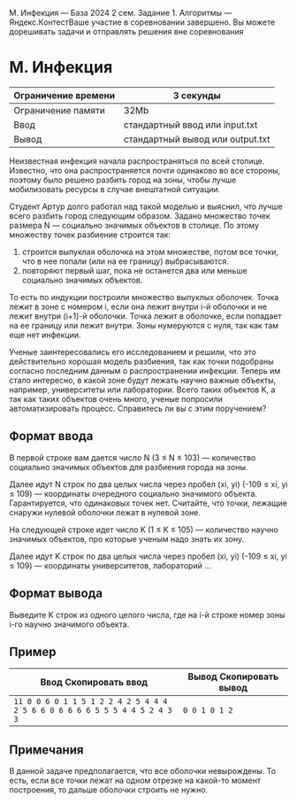M. Инфекция — База 2024 2 сем. Задание 1. Алгоритмы — Яндекс.КонтестВаше участие в соревновании завершено. Вы можете дорешивать задачи и отправлять решения вне соревнования

# M. Инфекция

| Ограничение времени | 3 секунды |
| --- | --- |
| Ограничение памяти | 32Mb |
| Ввод | стандартный ввод или input.txt |
| Вывод | стандартный вывод или output.txt |

Неизвестная инфекция начала распространяться по всей столице. Известно, что она распространяется почти одинаково во все стороны,
поэтому было решено разбить город на зоны, чтобы лучше мобилизовать ресурсы в случае внештатной ситуации.

Студент Артур долго работал над такой моделью и выяснил, что лучше всего разбить город следующим образом. Задано множество
точек размера N — социально значимых объектов в столице. По этому множеству точек разбиение строится так:

1. строится выпуклая оболочка на этом множестве, потом все точки, что в нее попали (или на ее границу) выбрасываются.
1. повторяют первый шаг, пока не останется два или меньше социально значимых объектов.

То есть по индукции построили множество выпуклых оболочек. Точка лежит в зоне с номером i, если она лежит внутри i-й оболочки и не лежит внутри (i+1)-й оболочки. Точка лежит в оболочке, если попадает на ее границу или лежит внутри. Зоны нумеруются с нуля, так как там еще
нет инфекции.

Ученые заинтересовались его исследованием и решили, что это действительно хорошая модель разбиения, так как точки подобраны
согласно последним данным о распространении инфекции. Теперь им стало интересно, в какой зоне будут лежать научно важные объекты,
например, университеты или лаборатории. Всего таких объектов K, а так как таких объектов очень много, ученые попросили автоматизировать процесс. Справитесь ли вы с этим поручением?

## Формат ввода

В первой строке вам дается число N (3 ≤ N ≤ 103) — количество социально значимых объектов для разбиения города на зоны.

Далее идут N строк по два целых числа через пробел (xi, yi) (-109 ≤ xi, yi ≤ 109) — координаты очередного социально значимого объекта. Гарантируется, что одинаковых точек нет. Считайте, что точки, лежащие
снаружи нулевой оболочки лежат в нулевой зоне.

На следующей строке идет число K (1 ≤ K ≤ 105) — количество научно значимых объектов, про которые ученым надо знать их зону.

Далее идут K строк по два целых числа через пробел (xi, yi) (-109 ≤ xi, yi ≤ 109) — координаты университетов, лабораторий …

## Формат вывода

Выведите K строк из одного целого числа, где на i-й строке номер зоны i-го научно значимого объекта.

## Пример

| Ввод Скопировать ввод | Вывод Скопировать вывод |
| --- | --- |
| `11 0 0 6 0 1 1 5 1 2 2 4 2 5 4 4 4 2 5 6 6 0 6 6 6 6 5 5 5 4 4 5 2 4 3 3 ` | `0 0 1 0 1 2 ` |

## Примечания

В данной задаче предполагается, что все оболочки невырождены. То есть, если все точки лежат на одном отрезке на какой-то момент
построения, то дальше оболочки строить не нужно.
